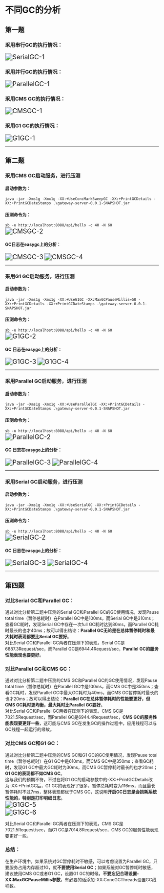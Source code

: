# 不同GC的分析

## 第一题

### 采用串行GC的执行情况：  
<img src="https://raw.githubusercontent.com/lcfgrn/geektime-practise/main/Week02/image/SerialGC-1.png" alt="SerialGC-1" style="zoom:150%;" />

### 采用并行GC的执行情况：  
<img src="https://raw.githubusercontent.com/lcfgrn/geektime-practise/main/Week02/image/ParallelGC-1.png" alt="ParallelGC-1" style="zoom:150%;" />

### 采用CMS GC的执行情况：  
<img src="https://raw.githubusercontent.com/lcfgrn/geektime-practise/main/Week02/image/CMSGC-1.png" alt="CMSGC-1 " style="zoom:150%;" />

### 采用G1 GC的执行情况：  
<img src="https://raw.githubusercontent.com/lcfgrn/geektime-practise/main/Week02/image/G1GC-1.png" alt="G1GC-1 " style="zoom:150%;" />

----------------------------------


## 第二题
### 采用CMS GC启动服务，进行压测
#### 启动参数为：
```java -jar -Xms1g -Xmx1g -XX:+UseConcMarkSweepGC -XX:+PrintGCDetails -XX:+PrintGCDateStamps .\gateway-server-0.0.1-SNAPSHOT.jar```</br>
#### 压测命令为：
```sb -u http://localhost:8088/api/hello -c 40 -N 60  ```</br>
<img src="https://raw.githubusercontent.com/lcfgrn/geektime-practise/main/Week02/image/CMSGC-2.png" alt="CMSGC-2 " style="zoom:150%;" />

#### GC日志在easygc上的分析：  
<img src="https://raw.githubusercontent.com/lcfgrn/geektime-practise/main/Week02/image/CMSGC-3.png" alt="CMSGC-3 " style="zoom:150%;" />  
<img src="https://raw.githubusercontent.com/lcfgrn/geektime-practise/main/Week02/image/CMSGC-4.png" alt="CMSGC-4 " style="zoom:150%;" />

------------------------------------

 

### 采用G1 GC启动服务，进行压测
#### 启动参数为：
```java -jar -Xms1g -Xmx1g -XX:+UseG1GC -XX:MaxGCPauseMillis=50 -XX:+PrintGCDetails -XX:+PrintGCDateStamps .\gateway-server-0.0.1-SNAPSHOT.jar``` </br>
#### 压测命令为：
```sb -u http://localhost:8088/api/hello -c 40 -N 60  ``` </br>
<img src="https://raw.githubusercontent.com/lcfgrn/geektime-practise/main/Week02/image/G1GC-2.png" alt="G1GC-2 " style="zoom:150%;" />    

#### GC 日志在easygo上的分析：  
<img src="https://raw.githubusercontent.com/lcfgrn/geektime-practise/main/Week02/image/G1GC-3.png" alt="G1GC-3 " style="zoom:150%;" />  
<img src="https://raw.githubusercontent.com/lcfgrn/geektime-practise/main/Week02/image/G1GC-4.png" alt="G1GC-4 " style="zoom:150%;" />

--------------------------------------------


### 采用Parallel GC启动服务，进行压测
#### 启动参数为：
```java -jar -Xms1g -Xmx1g -XX:+UseParallelGC -XX:+PrintGCDetails -XX:+PrintGCDateStamps .\gateway-server-0.0.1-SNAPSHOT.jar```</br>
#### 压测命令为：
```sb -u http://localhost:8088/api/hello -c 40 -N 60```</br>
<img src="https://raw.githubusercontent.com/lcfgrn/geektime-practise/main/Week02/image/ParallelGC-2.png" alt="ParallelGC-2 " style="zoom:150%;" />

#### GC 日志在easygo上的分析：  
<img src="https://raw.githubusercontent.com/lcfgrn/geektime-practise/main/Week02/image/ParallelGC-3.png" alt="ParallelGC-3 " style="zoom:150%;" />  
<img src="https://raw.githubusercontent.com/lcfgrn/geektime-practise/main/Week02/image/ParallelGC-4.png" alt="ParallelGC-4 " style="zoom:150%;" />

--------------------------------------------


### 采用Serial GC启动服务，进行压测  
#### 启动参数为：
```java -jar -Xms1g -Xmx1g -XX:+UseSerialGC -XX:+PrintGCDetails -XX:+PrintGCDateStamps .\gateway-server-0.0.1-SNAPSHOT.jar```</br>
#### 压测命令为：
```sb -u http://localhost:8088/api/hello -c 40 -N 60  ```</br>
<img src="https://raw.githubusercontent.com/lcfgrn/geektime-practise/main/Week02/image/SerialGC-2.png" alt="SerialGC-2 " style="zoom:150%;" />

#### GC 日志在easygo上的分析：  
<img src="https://raw.githubusercontent.com/lcfgrn/geektime-practise/main/Week02/image/SerialGC-3.png" alt="SerialGC-3 " style="zoom:150%;" />  
<img src="https://raw.githubusercontent.com/lcfgrn/geektime-practise/main/Week02/image/SerialGC-4.png" alt="SerialGC-4 " style="zoom:150%;" />

-------------------------------


## 第四题
### 对比Serial GC和Parallel GC：
通过对比分析第二题中压测的Serial GC和Parallel GC的GC使用情况，发现Pause total time（暂停总耗时）在Parallel GC中是100ms，而Serial GC中是310ms；查看GC耗时，发现Serial GC中存在一次full GC耗时达到80ms，而Parallel GC耗时最长的也才40ms；故可以得出结论：**Parallel GC无论是在总体暂停耗时和最大耗时表现都要比Serial GC要好**。<br>
对比Serial GC和Parallel GC两者在压测下的表现，Serial GC是6887.3Request/sec，而Parallel GC是6944.4Request/sec，**Parallel GC的服务性能表现也要更好**。

### 对比Parallel GC和CMS GC：
通过对比分析第二题中压测的CMS GC和Parallel GC的GC使用情况，发现Pause total time（暂停总耗时）在Parallel GC中是100ms，而CMS GC中是350ms；查看GC耗时，发现Parallel GC中最大GC耗时为40ms，而CMS GC暂停耗时最长的也才20ms；故可以得出结论：**Parallel GC在总体暂停耗时的性能要更好，但CMS GC耗时更均衡，最大耗时比Parallel GC要好**。</br>
对比Serial GC和Parallel GC两者在压测下的表现，CMS GC是7021.5Request/sec，而Parallel GC是6944.4Request/sec，**CMS GC的服务性能表现要更好一些**，这可能与CMS GC在发生GC的操作过程中，应用线程可以与GC线程一起运行的缘故。
### 对比CMS GC和G1 GC：
通过对比分析第二题中压测的CMS GC和G1 GC的GC使用情况，发现Pause total time（暂停总耗时）在G1 GC中是610ms，而CMS GC中是350ms；查看GC耗时，发现G1 GC中最大GC耗时为30ms，而CMS GC暂停耗时最长的也才20ms；**G1 GC的表现都不如CMS GC**。<br>
这与我们的预期不符，不过在将G1 GC的启动参数中的-XX:+PrintGCDetails改为-XX:+PrintGC后，G1 GC的表现好了很多，暂停总耗时变为116ms，而且最长暂停耗时不过7ms，整体表现都优于CMS GC，这说明**开启GC日志是会损耗系统性能的，特别是打印明细日志**。  
<img src="https://raw.githubusercontent.com/lcfgrn/geektime-practise/main/Week02/image/G1GC-5.png" alt="G1GC-5 " style="zoom:150%;" />  
<img src="https://raw.githubusercontent.com/lcfgrn/geektime-practise/main/Week02/image/G1GC-6.png" alt="G1GC-6 " style="zoom:150%;" />

对比Serial GC和Parallel GC两者在压测下的表现，CMS GC是7021.5Request/sec，而G1 GC是7014.8Request/sec，CMS GC的服务性能表现要更好一些。
### 总结：
在生产环境中，如果系统对GC暂停耗时不敏感，可以考虑设置为Parallel GC，只要服务占用内存超过1G，就**不要使用Serial GC**；如果系统对GC暂停耗时敏感，建议使用CMS GC或者G1 GC，设置G1 GC的时候，**不要忘记合理设置-XX:MaxGCPauseMillis参数**，有必要的话添加-XX:ConcGCThreads设置GC线程数。

